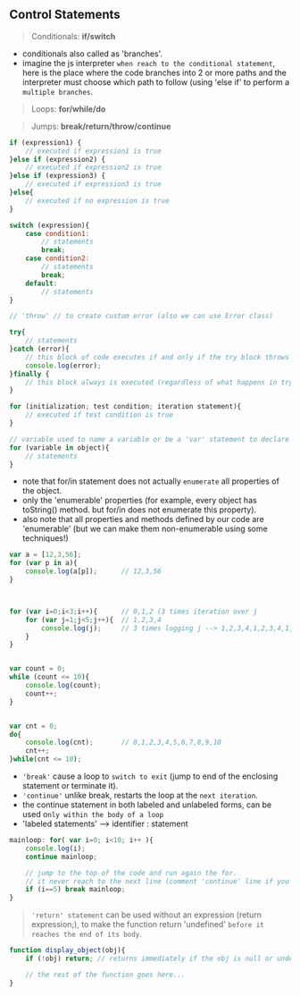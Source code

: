 ## Control Statements

> Conditionals: __if/switch__

* conditionals also called as 'branches'.
* imagine the js interpreter `when reach to the conditional statement`, here is the place where the code branches into 2 or more paths and the interpreter must choose which path to follow (using 'else if' to perform a `multiple branches`.

> Loops: __for/while/do__

> Jumps: __break/return/throw/continue__

```js
if (expression1) {
    // executed if expression1 is true
}else if (expression2) {
    // executed if expression2 is true
}else if (expression3) {
    // executed if expression3 is true
}else{
    // executed if no expression is true
}
```

```js
switch (expression){
    case condition1:
        // statements
        break;
    case condition2:
        // statements
        break;
    default:
        // statements
}
```

```js
// 'throw' // to create custom error (also we can use Error class)

try{
    // statements
}catch (error){
    // this block of code executes if and only if the try block throws an exception!
    console.log(error);
}finally {
    // this block always is executed (regardless of what happens in try or catch blocks)
}
```


```js
for (initialization; test condition; iteration statement){
    // executed if test condition is true
}
```

```js
// variable used to name a variable or be a 'var' statement to declare a single variable.
for (variable in object){
    // statements
}
```

* note that for/in statement does not actually `enumerate` all properties of the object.
* only the 'enumerable' properties (for example, every object has toString() method. but for/in does not enumerate this property).
* also note that all properties and methods defined by our code are 'enumerable' (but we can make them non-enumerable using some techniques!)

```js
var a = [12,3,56];
for (var p in a){
    console.log(a[p]);      // 12,3,56
}



for (var i=0;i<3;i++){      // 0,1,2 (3 times iteration over j
    for (var j=1;j<5;j++){  // 1,2,3,4
        console.log(j);     // 3 times logging j --> 1,2,3,4,1,2,3,4,1,2,3,4
    }
}


var count = 0;
while (count <= 10){
    console.log(count);
    count++;
}


var cnt = 0;
do{
    console.log(cnt);       // 0,1,2,3,4,5,6,7,8,9,10
    cnt++;
}while(cnt <= 10);
```

* `'break'` cause a loop to `switch to exit` (jump to end of the enclosing statement or terminate it).
* `'continue'` unlike break, restarts the loop at the `next iteration`.
* the continue statement in both labeled and unlabeled forms, can be used o`nly within the body of a loop`
* 'labeled statements' --> identifier : statement

```js
mainloop: for( var i=0; i<10; i++ ){
    console.log(i);
    continue mainloop;

    // jump to the top of the code and run again the for.
    // it never reach to the next line (comment 'continue' line if you want the next line be executed!)
    if (i==5) break mainloop;
}
```

> `'return' statement` can be used without an expression (return expression;), to make the function return 'undefined' `before it reaches the end of its body`.

```js
function display_object(obj){
    if (!obj) return; // returns immediately if the obj is null or undefined

    // the rest of the function goes here...
}
```


